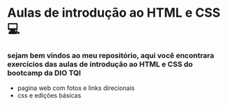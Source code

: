 # Aulas de introdução ao HTML e CSS :computer:

### sejam bem vindos ao meu repositório, aqui você encontrara exercícios das aulas de introdução ao HTML e CSS do bootcamp da DIO TQI  

  

* pagina web com fotos e links direcionais 
* css e edições básicas 